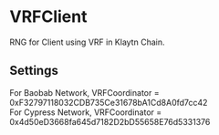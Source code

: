 # VRFClient
RNG for Client using VRF in Klaytn Chain.

## Settings
For Baobab Network, VRFCoordinator = 0xF32797118032CDB735Ce31678bA1Cd8A0fd7cc42   
For Cypress Network, VRFCoordinator = 0x4d50eD3668fa645d7182D2bD55658E76d5331376
